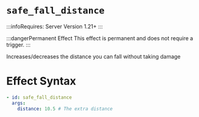 # `safe_fall_distance`
:::infoRequires:
Server Version 1.21+
:::

:::dangerPermanent Effect
This effect is permanent and does not require a trigger.
:::

Increases/decreases the distance you can fall without taking damage
# Effect Syntax
```yaml
- id: safe_fall_distance
  args:
    distance: 10.5 # The extra distance
```